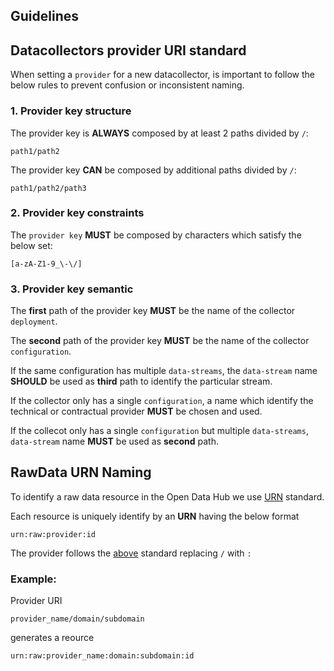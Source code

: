 ## Guidelines

## Datacollectors provider URI standard

When setting a `provider` for a new datacollector, is important to follow the below rules to prevent confusion or inconsistent naming.

### 1. Provider key structure
The provider key is **ALWAYS** composed by at least 2 paths divided by `/`:

```
path1/path2
```

The provider key **CAN** be composed by additional paths divided by `/`:

```
path1/path2/path3
```

### 2. Provider key constraints
The `provider key` **MUST** be composed by characters which satisfy the below set:

```
[a-zA-Z1-9_\-\/]
```



### 3. Provider key semantic

The **first** path of the provider key **MUST** be the name of the collector `deployment`.  

The **second** path of the provider key **MUST** be the name of the collector `configuration`.  

If the same configuration has multiple `data-streams`, the `data-stream` name **SHOULD** be used as **third** path to identify the particular stream.

If the collector only has a single `configuration`, a name which identify the technical or contractual provider **MUST** be chosen and used.

If the collecot only has a single `configuration` but multiple `data-streams`, `data-stream` name **MUST** be used as **second** path.

## RawData URN Naming
To identify a raw data resource in the Open Data Hub we use [URN](https://datatracker.ietf.org/doc/html/rfc8141) standard.

Each resource is uniquely identify by an **URN** having the below format

```
urn:raw:provider:id
```

The provider follows the [above](#datacollectors-provider-uri-standard) standard replacing `/` with `:`

### Example:

Provider URI
```
provider_name/domain/subdomain
```

generates a reource
```
urn:raw:provider_name:domain:subdomain:id
```